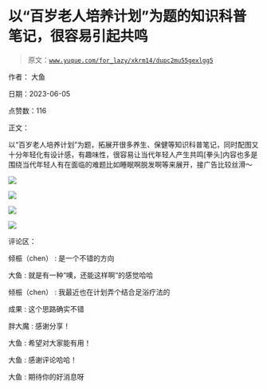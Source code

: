 # 以“百岁老人培养计划”为题的知识科普笔记，很容易引起共鸣

> 原文：[`www.yuque.com/for_lazy/xkrm14/dupc2mu55gexlgg5`](https://www.yuque.com/for_lazy/xkrm14/dupc2mu55gexlgg5)

作者： 大鱼

日期：2023-06-05

点赞数：116

正文：

以“百岁老人培养计划”为题，拓展开很多养生、保健等知识科普笔记，同时配图又十分年轻化有设计感，有趣味性，很容易让当代年轻人产生共鸣[拳头]内容也多是围绕当代年轻人有在面临的难题比如睡眠啊脱发啊等来展开，接广告比较丝滑～

![](img/8b52a3f744d859168667f3f19b65fced.png)

![](img/6bf62427a5fc3170ebbde745df677751.png)

![](img/e24282092565857af9004a31bb10f5f3.png)

![](img/6b7273c022f924c4f84a3892d60ec1b6.png)

评论区：

倾桭（chen） : 是一个不错的方向

大鱼 : 就是有一种“噢，还能这样啊“的感觉哈哈

倾桭（chen） : 我最近也在计划弄个结合足浴疗法的

成果 : 这个思路确实不错

胖大魔 : 感谢分享！

大鱼 : 希望对大家能有用！

大鱼 : 感谢评论哈哈！

大鱼 : 期待你的好消息呀

